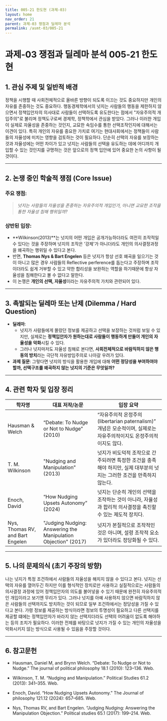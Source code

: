 ```yaml
---
title: 005-21 한도현 (과제-03)
layout: home
nav_order: 21
parent: 과제-03 쟁점과 딜레마 분석
permalink: /asmt-03/005-21
---
```


# 과제-03 쟁점과 딜레마 분석 005-21 한도현 

## 1. 관심 주제 및 일반적 배경

정책을 시행할 때 사회전체적으로 올바른 방향이 되도록 이끄는 것도 중요하지만 개인의 자유를 존중하는 것도 중요하다. 행동경제학에서의 넛지는 사람들의 행동을 제한하지 않으면서 정책입안자의 의사대로 사람들이 선택하도록 유도한다는 점에서 "자유주의적 개입주의"로 불리며 정책도구로써 경제학, 정책학에서 관심을 받았다. 그러나 이러한 개입이 실제로 자율성을 존중하는 것인지, 교묘한 속임수를 통한 선택조작인지에 대해서는 이견이 있다. 특히 개인의 자유를 중요한 가치로 여기는 현대사회에서는 정책들이 사람들의 자율성에 미치는 영향을 검토하는 것이 필요하다. 단순히 선택의 자유를 보장하는 것과 자율성에는 어떤 차이가 있고 넛지는 사람들의 선택을 유도하는 데에 어디까지 개입할 수 있는 것인지를 규명하는 것은 앞으로의 정책 입안에 있어 중요한 논의 사항이 될 것이다.

---

## 2. 논쟁 중인 학술적 쟁점 (Core Issue)

### 주요 쟁점:  

> *넛지는 사람들의 자율성을 존중하는 자유주의적 개입인가, 아니면 교묘한 조작을 통한 자율성 침해 행위일까?*

### 상반된 입장:
- **Wilkinson(2013)**는 넛지의 어떤 개입은 공개가능하더라도 여전히 조작적일 수 있다는 것을 주장하며 넛지의 조작은 '강제'가 아니더라도 개인의 의사결정과정을 왜곡하는 행위일 수 있다고 본다.
- 반면, **Thomas Nys & Bart Engelen** 등은 넛지가 항상 선호 왜곡을 일으기는 것이 아니고 많은 경우 사람들의 Reflective perference를 돕는다고 주장하며 조작이더라도 쉽게 거부할 수 있고 약한 합리성을 보완하는 역할을 하기때문에 항상 자율성을 침해한다고 볼 수 없다고 말한다. 
- 이 논쟁은 **개인의 선택, 자율성**이라는 자유주의적 가치와 관련되어 있다.

---

## 3. 촉발되는 딜레마 또는 난제 (Dilemma / Hard Question)

- **딜레마**: 
  - 넛지가 사람들에게 몰랐던 정보를 제공하고 선택을 보장하는 것처럼 보일 수 있지만, 실제로는 **정책입안자가 원하는대로 사람들이 행동하게 만들어 개인의 자율성을 악화**시킬 수 있다.  
  - 그러나 넛지마저도 자율성 침해로 본다면, **사회전체적으로 바람직하지 않은 행동의 방치**라는 극단적 자유방임주의로 나아갈 우려가 있다.
- **과제 질문**: 그렇다면 넛지의 방식을 활용한 개입에 대해  **어떤 정당성을 부여하여야 할까, 선택구조를 왜곡하지 않는 넛지의 기준은 무엇일까?**
---

## 4. 관련 학자 및 입장 정리

| 학자명             | 대표 저작/논문                                   | 입장 요약 |
|--------------------|---------------------------------------------------|-----------|
| Hausman & Welch   | “Debate: To Nudge or Not to Nudge” (2010)                          | “자유주의적 온정주의(libertarian paternalism)” 개념은 모순적이며, 실제로는 자유주의적이지도 온정주의적이지도 않다. |
| T. M. Wilkinson    | "Nudging and Manipulation"(2013)                                | 넛지가 비도덕적 조작으로 간주되려면 특정한 조건을 충족해야 하지만, 실제 대부분의 넛지는 그러한 조건을 만족하지 않는다. |
| Enoch, David  | “How Nudging Upsets Autonomy” (2024) | 넛지는 단순히 개인의 선택을 조작하는 것이 아니라, 자율성과 합리적 의사결정을 촉진할 수 있는 제도적 장치다. |
| Nys, Thomas RV, and Bart Engelen      | "Judging Nudging: Answering the Manipulation Objection" (2017)                   | 넛지가 본질적으로 조작적인 것은 아니며, 설령 조작적 요소가 있더라도 정당화될 수 있다. |

---

## 5. 나의 문제의식 (초기 주장의 방향)

나는 넛지가 특정 조건하에서 사람들의 자율성을 해치지 않을 수 있다고 본다. 넛지는 선택의 자유를 열어두긴 하지만 이를 형식적인 장치로만 사용하고 실질적으로는 사람들의 의사결정 과정에 있어 정책입안자의 의도를 불어넣을 수 있기 때문에 완전히 자유주의적인 개입이라고 보기엔 무리가 있다. 그러나 넛지를 아예 사용하지 않으면 바람직하지 않은 사람들의 선택까지도 방치하는 것이 되므로 일부 조건하에서는 정당성을 가질 수 있다고 본다. 가령 정보를 제공하는 방식이라면 정보의 투명성이 필요하고 다른 선택지를 제공할 떄에는 정책입안자가 바라지 않는 선택지더라도 선택의 어려움이 없도록 해야하는 등의 조치가 필요하다. 이러한 전제를 바탕으로 넛지가 가질 수 있는 개인의 자율성을 악화시키지 않는 방식으로 사용될 수 있음을 주장할 것이다.

---

## 6. 참고문헌

-  Hausman, Daniel M, and Brynn Welch. “Debate: To Nudge or Not to Nudge.” The journal of political philosophy 18.1 (2010): 123–136. Web.
 
-  Wilkinson, T. M. “Nudging and Manipulation.” Political Studies 61.2 (2013): 341–355. Web.
- Enoch, David. “How Nudging Upsets Autonomy.” The Journal of philosophy 121.12 (2024): 657–685. Web.
-  Nys, Thomas RV, and Bart Engelen. “Judging Nudging: Answering the Manipulation Objection.” Political studies 65.1 (2017): 199–214. Web.

